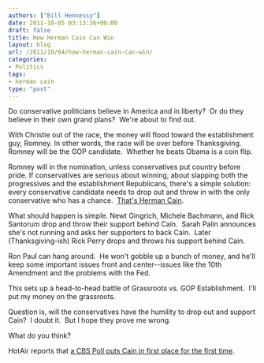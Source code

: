 ```yaml
---
authors: ["Bill Hennessy"]
date: 2011-10-05 03:13:36+00:00
draft: false
title: How Herman Cain Can Win
layout: blog
url: /2011/10/04/how-herman-cain-can-win/
categories:
- Politics
tags:
- herman cain
type: "post"
---
```


Do conservative politicians believe in America and in liberty?  Or do they believe in their own grand plans?  We're about to find out.

With Christie out of the race, the money will flood toward the establishment guy, Romney. In other words, the race will be over before Thanksgiving. Romney will be the GOP candidate.  Whether he beats Obama is a coin flip.

Romney will in the nomination, unless conservatives put country before pride. If conservatives are serious about winning, about slapping both the progressives and the establishment Republicans, there's a simple solution:  every conservative candidate needs to drop out and throw in with the only conservative who has a chance.  [That's Herman Cain](https://hennessysview.com/political-science/2012-election-political-science/top-5-moves-for-herman-cain-supporters-right-now/).

What should happen is simple. Newt Gingrich, Michele Bachmann, and Rick Santorum drop and throw their support behind Cain.  Sarah Palin announces she's not running and asks her supporters to back Cain.  Later (Thanksgiving-ish) Rick Perry drops and throws his support behind Cain.

Ron Paul can hang around.  He won't gobble up a bunch of money, and he'll keep some important issues front and center--issues like the 10th Amendment and the problems with the Fed.

This sets up a head-to-head battle of Grassroots vs. GOP Establishment.  I'll put my money on the grassroots.

Question is, will the conservatives have the humility to drop out and support Cain?  I doubt it.  But I hope they prove me wrong.

What do you think?

HotAir reports that [a CBS Poll puts Cain in first place for the first time](https://hotair.com/archives/2011/10/04/frontrunner-cain-now-tied-with-romney-in-new-cbs-national-poll/).


